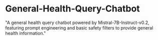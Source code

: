 # General-Health-Query-Chatbot
"A general health query chatbot powered by Mistral-7B-Instruct-v0.2, featuring prompt engineering and basic safety filters to provide general health information."
